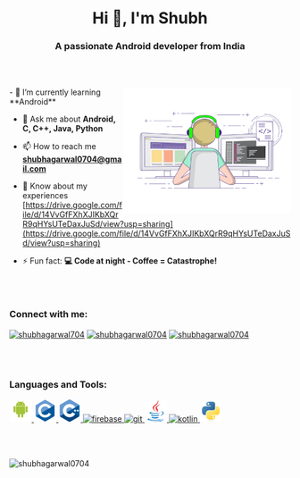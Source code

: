 <h1 align="center">Hi 👋, I'm Shubh</h1>
<h3 align="center">A passionate Android developer from India</h3>

<br></br>

<img align="right" alt="coding" width="300" src="https://raw.githubusercontent.com/AswinBarath/AswinBarath/master/coding.gif">
- 🌱 I’m currently learning **Android**

- 💬 Ask me about **Android, C, C++, Java, Python**

- 📫 How to reach me **shubhagarwal0704@gmail.com**

- 📄 Know about my experiences [https://drive.google.com/file/d/14VvGfFXhXJIKbXQrR9qHYsUTeDaxJuSd/view?usp=sharing](https://drive.google.com/file/d/14VvGfFXhXJIKbXQrR9qHYsUTeDaxJuSd/view?usp=sharing)

- ⚡ Fun fact: **💻 Code at night - Coffee = Catastrophe!**

  <br></br>

<h3 align="left">Connect with me:</h3>
<p align="left">
<a href="https://twitter.com/shubhagarwal704" target="blank"><img align="center" src="https://raw.githubusercontent.com/rahuldkjain/github-profile-readme-generator/master/src/images/icons/Social/twitter.svg" alt="shubhagarwal704" height="30" width="40" /></a>
<a href="https://linkedin.com/in/shubhagarwal0704" target="blank"><img align="center" src="https://raw.githubusercontent.com/rahuldkjain/github-profile-readme-generator/master/src/images/icons/Social/linked-in-alt.svg" alt="shubhagarwal0704" height="30" width="40" /></a>
<a href="https://www.leetcode.com/shubhagarwal0704" target="blank"><img align="center" src="https://raw.githubusercontent.com/rahuldkjain/github-profile-readme-generator/master/src/images/icons/Social/leet-code.svg" alt="shubhagarwal0704" height="30" width="40" /></a>
</p>
<br></br>
<h3 align="left">Languages and Tools:</h3>
<p align="left"> <a href="https://developer.android.com" target="_blank" rel="noreferrer"> <img src="https://raw.githubusercontent.com/devicons/devicon/master/icons/android/android-original-wordmark.svg" alt="android" width="40" height="40"/> </a> <a href="https://www.cprogramming.com/" target="_blank" rel="noreferrer"> <img src="https://raw.githubusercontent.com/devicons/devicon/master/icons/c/c-original.svg" alt="c" width="40" height="40"/> </a> <a href="https://www.w3schools.com/cpp/" target="_blank" rel="noreferrer"> <img src="https://raw.githubusercontent.com/devicons/devicon/master/icons/cplusplus/cplusplus-original.svg" alt="cplusplus" width="40" height="40"/> </a> <a href="https://firebase.google.com/" target="_blank" rel="noreferrer"> <img src="https://www.vectorlogo.zone/logos/firebase/firebase-icon.svg" alt="firebase" width="40" height="40"/> </a> <a href="https://git-scm.com/" target="_blank" rel="noreferrer"> <img src="https://www.vectorlogo.zone/logos/git-scm/git-scm-icon.svg" alt="git" width="40" height="40"/> </a> <a href="https://www.java.com" target="_blank" rel="noreferrer"> <img src="https://raw.githubusercontent.com/devicons/devicon/master/icons/java/java-original.svg" alt="java" width="40" height="40"/> </a> <a href="https://kotlinlang.org" target="_blank" rel="noreferrer"> <img src="https://www.vectorlogo.zone/logos/kotlinlang/kotlinlang-icon.svg" alt="kotlin" width="40" height="40"/> </a> <a href="https://www.python.org" target="_blank" rel="noreferrer"> <img src="https://raw.githubusercontent.com/devicons/devicon/master/icons/python/python-original.svg" alt="python" width="40" height="40"/> </a> </p>
<br></br>
<p><img align="center" src="https://github-readme-stats.vercel.app/api/top-langs?username=shubhagarwal0704&show_icons=true&locale=en&layout=compact" alt="shubhagarwal0704" /></p>
<br></br>
